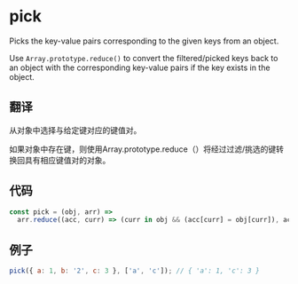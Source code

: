 # pick

Picks the key-value pairs corresponding to the given keys from an object.

Use `Array.prototype.reduce()` to convert the filtered/picked keys back to an object with the corresponding key-value pairs if the key exists in the object.

## 翻译

从对象中选择与给定键对应的键值对。

如果对象中存在键，则使用Array.prototype.reduce（）将经过过滤/挑选的键转换回具有相应键值对的对象。

## 代码

```js
const pick = (obj, arr) =>
  arr.reduce((acc, curr) => (curr in obj && (acc[curr] = obj[curr]), acc), {});
```

## 例子

```js
pick({ a: 1, b: '2', c: 3 }, ['a', 'c']); // { 'a': 1, 'c': 3 }
```
